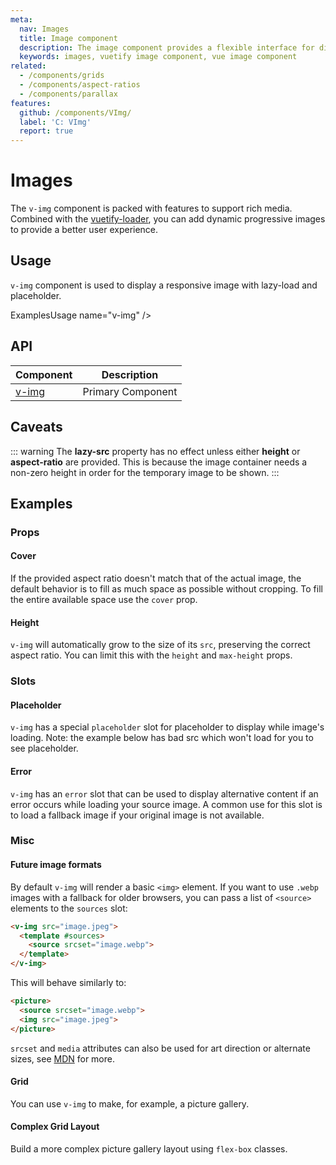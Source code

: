```yaml
---
meta:
  nav: Images
  title: Image component
  description: The image component provides a flexible interface for displaying different types of images.
  keywords: images, vuetify image component, vue image component
related:
  - /components/grids
  - /components/aspect-ratios
  - /components/parallax
features:
  github: /components/VImg/
  label: 'C: VImg'
  report: true
---
```


# Images

The `v-img` component is packed with features to support rich media. Combined with the [vuetify-loader](https://github.com/vuetifyjs/vuetify-loader), you can add dynamic progressive images to provide a better user experience.

<PageFeatures />

## Usage

`v-img` component is used to display a responsive image with lazy-load and placeholder.

ExamplesUsage name="v-img" />

<PromotedEntry />

## API

| Component | Description |
| - | - |
| [v-img](/api/v-img/) | Primary Component |

<ApiInline hide-links />

## Caveats

::: warning
  The **lazy-src** property has no effect unless either **height** or **aspect-ratio** are provided. This is because
  the image container needs a non-zero height in order for the temporary image to be shown.
:::

## Examples

### Props

#### Cover

If the provided aspect ratio doesn't match that of the actual image, the default behavior is to fill as much space as possible without cropping. To fill the entire available space use the `cover` prop.

<ExamplesExample file="v-img/prop-cover" />

#### Height

`v-img` will automatically grow to the size of its `src`, preserving the correct aspect ratio. You can limit this with the `height` and `max-height` props.

<ExamplesExample file="v-img/prop-max-height" />

### Slots

#### Placeholder

`v-img` has a special `placeholder` slot for placeholder to display while image's loading. Note: the example below has bad src which won't load for you to see placeholder.

<ExamplesExample file="v-img/slot-placeholder" />

#### Error

`v-img` has an `error` slot that can be used to display alternative content if an error occurs while loading your source image. A common use for this slot is to load a fallback image if your original image is not available.

<ExamplesExample file="v-img/slot-error" />

### Misc

#### Future image formats

By default `v-img` will render a basic `<img>` element. If you want to use `.webp` images with a fallback for older browsers, you can pass a list of `<source>` elements to the `sources` slot:

```html
<v-img src="image.jpeg">
  <template #sources>
    <source srcset="image.webp">
  </template>
</v-img>
```

This will behave similarly to:

```html
<picture>
  <source srcset="image.webp">
  <img src="image.jpeg">
</picture>
```

`srcset` and `media` attributes can also be used for art direction or alternate sizes, see [MDN](https://developer.mozilla.org/en-US/docs/Web/HTML/Element/picture) for more.

#### Grid

You can use `v-img` to make, for example, a picture gallery.

<ExamplesExample file="v-img/misc-grid" />

#### Complex Grid Layout

Build a more complex picture gallery layout using `flex-box` classes.

<ExamplesExample file="v-img/complex-grid" />
